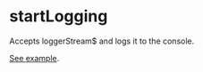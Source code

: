 # startLogging

Accepts loggerStream$ and logs it to the console.

[See example](./createLoggerStream.md).
